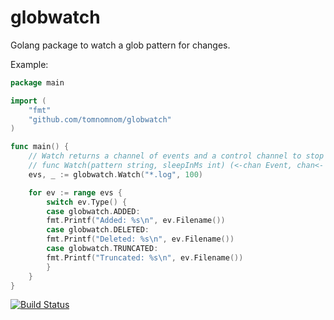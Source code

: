 # globwatch

Golang package to watch a glob pattern for changes.

Example:

```go
package main

import (
    "fmt"
    "github.com/tomnomnom/globwatch"
)

func main() {
    // Watch returns a channel of events and a control channel to stop the watching
    // func Watch(pattern string, sleepInMs int) (<-chan Event, chan<- bool)
    evs, _ := globwatch.Watch("*.log", 100)

    for ev := range evs {
        switch ev.Type() {
        case globwatch.ADDED:
        fmt.Printf("Added: %s\n", ev.Filename())
        case globwatch.DELETED:
        fmt.Printf("Deleted: %s\n", ev.Filename())
        case globwatch.TRUNCATED:
        fmt.Printf("Truncated: %s\n", ev.Filename())
        }
    }
}
```

[![Build Status](https://travis-ci.org/TomNomNom/globwatch.svg?branch=master)](https://travis-ci.org/TomNomNom/globwatch)
